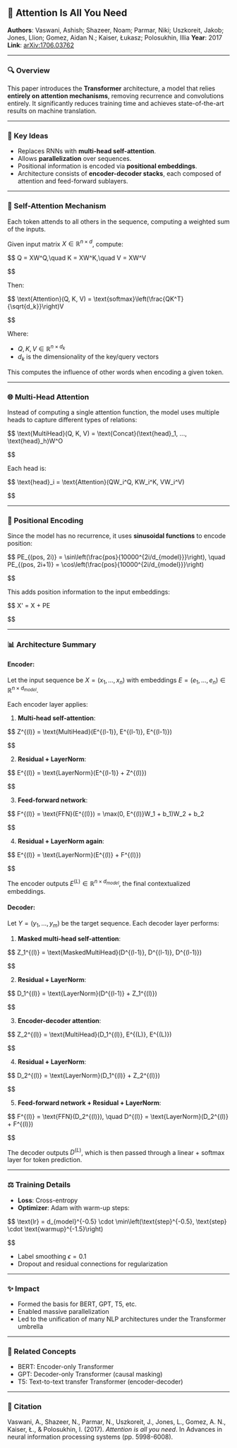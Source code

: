 ## 📄 Attention Is All You Need

**Authors**: Vaswani, Ashish; Shazeer, Noam; Parmar, Niki; Uszkoreit, Jakob; Jones, Llion; Gomez, Aidan N.; Kaiser, Łukasz; Polosukhin, Illia
**Year**: 2017
**Link**: [arXiv:1706.03762](https://arxiv.org/abs/1706.03762)

---

### 🔍 Overview

This paper introduces the **Transformer** architecture, a model that relies **entirely on attention mechanisms**, removing recurrence and convolutions entirely. It significantly reduces training time and achieves state-of-the-art results on machine translation.

---

### 🧠 Key Ideas

* Replaces RNNs with **multi-head self-attention**.
* Allows **parallelization** over sequences.
* Positional information is encoded via **positional embeddings**.
* Architecture consists of **encoder-decoder stacks**, each composed of attention and feed-forward sublayers.

---

### 🌟 Self-Attention Mechanism

Each token attends to all others in the sequence, computing a weighted sum of the inputs.

Given input matrix $X \in \mathbb{R}^{n \times d}$, compute:

$$
Q = XW^Q,\quad K = XW^K,\quad V = XW^V

$$

Then:

$$
\text{Attention}(Q, K, V) = \text{softmax}\left(\frac{QK^T}{\sqrt{d_k}}\right)V

$$

Where:

* $Q, K, V \in \mathbb{R}^{n \times d_k}$
* $d_k$ is the dimensionality of the key/query vectors

This computes the influence of other words when encoding a given token.

---

### 🌐 Multi-Head Attention

Instead of computing a single attention function, the model uses multiple heads to capture different types of relations:

$$
\text{MultiHead}(Q, K, V) = \text{Concat}(\text{head}_1, ..., \text{head}_h)W^O

$$

Each head is:

$$
\text{head}_i = \text{Attention}(QW_i^Q, KW_i^K, VW_i^V)

$$

---

### 🔧 Positional Encoding

Since the model has no recurrence, it uses **sinusoidal functions** to encode position:

$$
PE_{(pos, 2i)} = \sin\left(\frac{pos}{10000^{2i/d_{model}}}\right), \quad
PE_{(pos, 2i+1)} = \cos\left(\frac{pos}{10000^{2i/d_{model}}}\right)

$$

This adds position information to the input embeddings:

$$
X' = X + PE

$$

---

### 📊 Architecture Summary

#### Encoder:

Let the input sequence be $X = (x_1, \dots, x_n)$ with embeddings $E = (e_1, \dots, e_n) \in \mathbb{R}^{n \times d_{model}}$.

Each encoder layer applies:

1. **Multi-head self-attention**:

$$
Z^{(l)} = \text{MultiHead}(E^{(l-1)}, E^{(l-1)}, E^{(l-1)})

$$

2. **Residual + LayerNorm**:

$$
E^{(l)} = \text{LayerNorm}(E^{(l-1)} + Z^{(l)})

$$

3. **Feed-forward network**:

$$
F^{(l)} = \text{FFN}(E^{(l)}) = \max(0, E^{(l)}W_1 + b_1)W_2 + b_2

$$

4. **Residual + LayerNorm again**:

$$
E^{(l)} = \text{LayerNorm}(E^{(l)} + F^{(l)})

$$

The encoder outputs $E^{(L)} \in \mathbb{R}^{n \times d_{model}}$, the final contextualized embeddings.

#### Decoder:

Let $Y = (y_1, \dots, y_m)$ be the target sequence.
Each decoder layer performs:

1. **Masked multi-head self-attention**:

$$
Z_1^{(l)} = \text{MaskedMultiHead}(D^{(l-1)}, D^{(l-1)}, D^{(l-1)})

$$

2. **Residual + LayerNorm**:

$$
D_1^{(l)} = \text{LayerNorm}(D^{(l-1)} + Z_1^{(l)})

$$

3. **Encoder-decoder attention**:

$$
Z_2^{(l)} = \text{MultiHead}(D_1^{(l)}, E^{(L)}, E^{(L)})

$$

4. **Residual + LayerNorm**:

$$
D_2^{(l)} = \text{LayerNorm}(D_1^{(l)} + Z_2^{(l)})

$$

5. **Feed-forward network + Residual + LayerNorm**:

$$
F^{(l)} = \text{FFN}(D_2^{(l)}), \quad D^{(l)} = \text{LayerNorm}(D_2^{(l)} + F^{(l)})

$$

The decoder outputs $D^{(L)}$, which is then passed through a linear + softmax layer for token prediction.

---

### ⚖ Training Details

* **Loss**: Cross-entropy
* **Optimizer**: Adam with warm-up steps:

$$
\text{lr} = d_{model}^{-0.5} \cdot \min\left(\text{step}^{-0.5}, \text{step} \cdot \text{warmup}^{-1.5}\right)

$$

* Label smoothing $\epsilon = 0.1$
* Dropout and residual connections for regularization

---

### ✨ Impact

* Formed the basis for BERT, GPT, T5, etc.
* Enabled massive parallelization
* Led to the unification of many NLP architectures under the Transformer umbrella

---

### 🔗 Related Concepts

* BERT: Encoder-only Transformer
* GPT: Decoder-only Transformer (causal masking)
* T5: Text-to-text transfer Transformer (encoder-decoder)

---

### 📃 Citation

Vaswani, A., Shazeer, N., Parmar, N., Uszkoreit, J., Jones, L., Gomez, A. N., Kaiser, Ł., & Polosukhin, I. (2017). *Attention is all you need*. In Advances in neural information processing systems (pp. 5998-6008).
